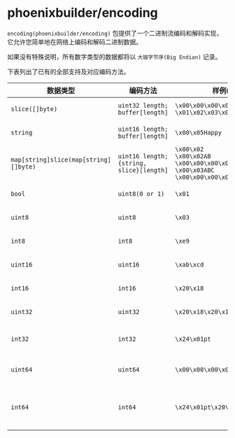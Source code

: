 # phoenixbuilder/encoding
`encoding(phoenixbuilder/encoding)` 包提供了一个二进制流编码和解码实现，它允许您简单地在网络上编码和解码二进制数据。

如果没有特殊说明，所有数字类型的数据都将以 `大端字节序(Big Endian)` 记录。

下表列出了已有的全部支持及对应编码方法。

| 数据类型                              | 编码方法                                 | 样例(二进制形式)                                                                                                    | 样例(可读形式)                        | 备注                                                                   |
| ------------------------------------- | ---------------------------------------- | ------------------------------------------------------------------------------------------------------------------- | ------------------------------------- | ---------------------------------------------------------------------- |
| `slice([]byte)`                       | `uint32 length; buffer[length]`          | `\x00\x00\x00\x05`<br/>`\x01\x02\x03\x04\x05`                                                                       | `[1, 2, 3, 4, 5]`                     | 单个 `slice` 的最大长度上限为 `4294967295`                             |
| `string`                              | `uint16 length; buffer[length]`          | `\x00\x05Happy`                                                                                                     | `Happy`                               | 单个 `字符串` 的最大长度上限为 `65535`                                 |
| `map[string]slice(map[string][]byte)` | `uint16 length; {string, slice}[length]` | `\x00\x02`<br/>`\x00\x02AB`<br/>`\x00\x00\x00\x01\x02`<br/>`\x00\x03ABC`<br/>`\x00\x00\x00\x05\x01\x02\x03\x04\x05` | `{"AB": [2], "ABC": [1, 2, 3, 4, 5]}` | 单个 `map[string]slice` 的最大长度上限为 `65535`                       |
| `bool`                                | `uint8(0 or 1)`                          | `\x01`                                                                                                              | `true`                                | 接受值仅限于 `0(false)` 或 `1(true)`                                   |
| `uint8`                               | `uint8`                                  | `\x03`                                                                                                              | `3`                                   | 单个 `uint8` 的取值范围为 `0 - 255`                                    |
| `int8`                                | `int8`                                   | `\xe9`                                                                                                              | `-23`                                 | 单个 `int8` 的取值范围为 `-128 - 127`                                  |
| `uint16`                              | `uint16`                                 | `\xab\xcd`                                                                                                          | `43981`                               | 单个 `uint16` 的取值范围为 `0 - 65535`                                 |
| `int16`                               | `int16`                                  | `\x20\x18`                                                                                                          | `8216`                                | 单个 `int16` 的取值范围为 `-32768 - 32767`                             |
| `uint32`                              | `uint32`                                 | `\x20\x18\x20\x18`                                                                                                  | `538451992`                           | 单个 `uint32` 的取值范围为 `0 - 4294967295`                            |
| `int32`                               | `int32`                                  | `\x24\x01pt`                                                                                                        | `604074100`                           | 单个 `int32` 的取值范围为 `-2147483648 - 2147483647`                   |
| `uint64`                              | `uint64`                                 | `\x00\x00\x00\x00\x00\x00\x00\x08`                                                                                  | `8`                                   | 单个 `uint64` 的取值范围为 `0 - 18446744073709551615`                  |
| `int64`                               | `int64`                                  | `\x24\x01pt\x20\x18\x20\x16`                                                                                        | `2594478504399085590`                 | 单个 `int64` 的取值范围为 `-9223372036854775808 - 9223372036854775807` |